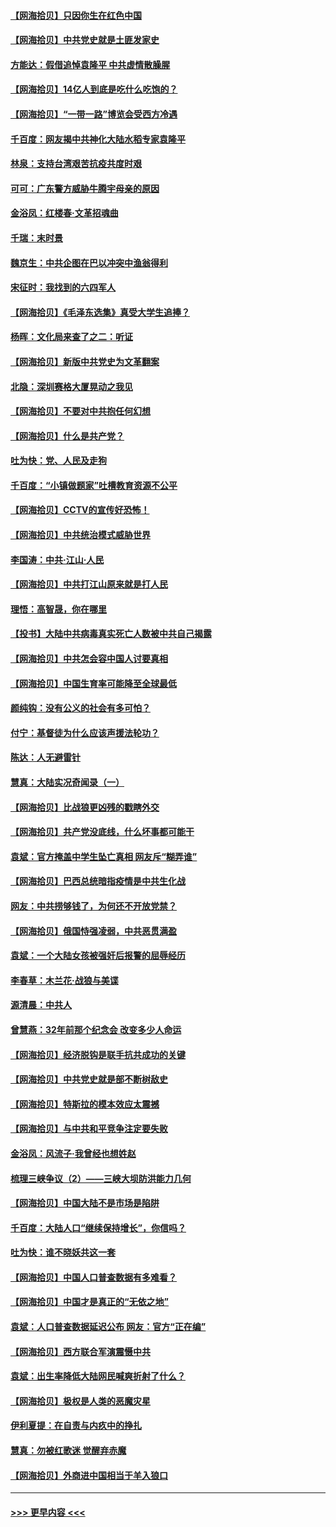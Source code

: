 #### [【网海拾贝】只因你生在红色中国](../pages/nsc993/n12979096.md?t=05281052) 
#### [【网海拾贝】中共党史就是土匪发家史](../pages/nsc993/n12976478.md?t=05281052) 
#### [方能达：假借追悼袁隆平 中共虚情散臊腥](../pages/nsc993/n12976396.md?t=05281052) 
#### [【网海拾贝】14亿人到底是吃什么吃饱的？](../pages/nsc993/n12974125.md?t=05281052) 
#### [【网海拾贝】“一带一路”博览会受西方冷遇](../pages/nsc993/n12971787.md?t=05281052) 
#### [千百度：网友揭中共神化大陆水稻专家袁隆平](../pages/nsc993/n12971733.md?t=05281052) 
#### [林泉：支持台湾艰苦抗疫共度时艰](../pages/nsc993/n12971350.md?t=05281052) 
#### [可可：广东警方威胁牛腾宇母亲的原因](../pages/nsc993/n12971100.md?t=05281052) 
#### [金浴凤：红楼春·文革招魂曲](../pages/nsc993/n12970354.md?t=05281052) 
#### [千瑞：末时景](../pages/nsc993/n12970337.md?t=05281052) 
#### [魏京生：中共企图在巴以冲突中渔翁得利](../pages/nsc993/n12970286.md?t=05281052) 
#### [宋征时：我找到的六四军人](../pages/nsc993/n12970213.md?t=05281052) 
#### [【网海拾贝】《毛泽东选集》真受大学生追捧？](../pages/nsc993/n12968779.md?t=05281052) 
#### [杨晖：文化局来查了之二：听证](../pages/nsc993/n12966528.md?t=05281052) 
#### [【网海拾贝】新版中共党史为文革翻案](../pages/nsc993/n12967526.md?t=05281052) 
#### [北隐：深圳赛格大厦晃动之我见](../pages/nsc993/n12967393.md?t=05281052) 
#### [【网海拾贝】不要对中共抱任何幻想](../pages/nsc993/n12965222.md?t=05281052) 
#### [【网海拾贝】什么是共产党？](../pages/nsc993/n12962781.md?t=05281052) 
#### [吐为快：党、人民及走狗](../pages/nsc993/n12962747.md?t=05281052) 
#### [千百度：“小镇做题家”吐槽教育资源不公平](../pages/nsc993/n12962705.md?t=05281052) 
#### [【网海拾贝】CCTV的宣传好恐怖！](../pages/nsc993/n12959984.md?t=05281052) 
#### [【网海拾贝】中共统治模式威胁世界](../pages/nsc993/n12957622.md?t=05281052) 
#### [李国涛：中共‧江山‧人民](../pages/nsc993/n12957502.md?t=05281052) 
#### [【网海拾贝】中共打江山原来就是打人民](../pages/nsc993/n12954345.md?t=05281052) 
#### [理悟：高智晟，你在哪里](../pages/nsc993/n12953115.md?t=05281052) 
#### [【投书】大陆中共病毒真实死亡人数被中共自己揭露](../pages/nsc993/n12953050.md?t=05281052) 
#### [【网海拾贝】中共怎会容中国人讨要真相](../pages/nsc993/n12952161.md?t=05281052) 
#### [【网海拾贝】中国生育率可能降至全球最低](../pages/nsc993/n12948793.md?t=05281052) 
#### [颜纯钩：没有公义的社会有多可怕？](../pages/nsc993/n12947626.md?t=05281052) 
#### [付宁：基督徒为什么应该声援法轮功？](../pages/nsc993/n12947233.md?t=05281052) 
#### [陈达：人无避雷针](../pages/nsc993/n12947098.md?t=05281052) 
#### [慧真：大陆实况奇闻录（一）](../pages/nsc993/n12945811.md?t=05281052) 
#### [【网海拾贝】比战狼更凶残的戳瞎外交](../pages/nsc993/n12945717.md?t=05281052) 
#### [【网海拾贝】共产党没底线，什么坏事都可能干](../pages/nsc993/n12942090.md?t=05281052) 
#### [袁斌：官方掩盖中学生坠亡真相 网友斥“糊弄谁”](../pages/nsc993/n12942029.md?t=05281052) 
#### [【网海拾贝】巴西总统暗指疫情是中共生化战](../pages/nsc993/n12938999.md?t=05281052) 
#### [网友：中共捞够钱了，为何还不开放党禁？](../pages/nsc993/n12938952.md?t=05281052) 
#### [【网海拾贝】俄国恃强凌弱，中共恶贯满盈](../pages/nsc993/n12936626.md?t=05281052) 
#### [袁斌：一个大陆女孩被强奸后报警的屈辱经历](../pages/nsc993/n12936547.md?t=05281052) 
#### [李春草：木兰花·战狼与美谍](../pages/nsc993/n12935995.md?t=05281052) 
#### [源清晨：中共人](../pages/nsc993/n12935589.md?t=05281052) 
#### [曾慧燕：32年前那个纪念会 改变多少人命运](../pages/nsc993/n12934233.md?t=05281052) 
#### [【网海拾贝】经济脱钩是联手抗共成功的关键](../pages/nsc993/n12934176.md?t=05281052) 
#### [【网海拾贝】中共党史就是部不断树敌史](../pages/nsc993/n12932844.md?t=05281052) 
#### [【网海拾贝】特斯拉的模本效应太震撼](../pages/nsc993/n12925626.md?t=05281052) 
#### [【网海拾贝】与中共和平竞争注定要失败](../pages/nsc993/n12923326.md?t=05281052) 
#### [金浴凤：风流子‧我曾经也想姓赵](../pages/nsc993/n12920911.md?t=05281052) 
#### [梳理三峡争议（2）——三峡大坝防洪能力几何](../pages/nsc993/n12920173.md?t=05281052) 
#### [【网海拾贝】中国大陆不是市场是陷阱](../pages/nsc993/n12920143.md?t=05281052) 
#### [千百度：大陆人口“继续保持增长”，你信吗？](../pages/nsc993/n12918946.md?t=05281052) 
#### [吐为快：谁不晓妖共这一套](../pages/nsc993/n12918941.md?t=05281052) 
#### [【网海拾贝】中国人口普查数据有多难看？](../pages/nsc993/n12917822.md?t=05281052) 
#### [【网海拾贝】中国才是真正的“无依之地”](../pages/nsc993/n12915845.md?t=05281052) 
#### [袁斌：人口普查数据延迟公布 网友：官方“正在编”](../pages/nsc993/n12915748.md?t=05281052) 
#### [【网海拾贝】西方联合军演震慑中共](../pages/nsc993/n12913466.md?t=05281052) 
#### [袁斌：出生率降低大陆网民喊爽折射了什么？](../pages/nsc993/n12913365.md?t=05281052) 
#### [【网海拾贝】极权是人类的恶魔灾星](../pages/nsc993/n12910697.md?t=05281052) 
#### [伊利夏提：在自责与内疚中的挣扎](../pages/nsc993/n12910493.md?t=05281052) 
#### [慧真：勿被红歌迷 觉醒弃赤魔](../pages/nsc993/n12910485.md?t=05281052) 
#### [【网海拾贝】外商进中国相当于羊入狼口](../pages/nsc993/n12908274.md?t=05281052) 

----
#### [ >>> 更早内容 <<< ](../indexes/nsc993-earlier.md)
